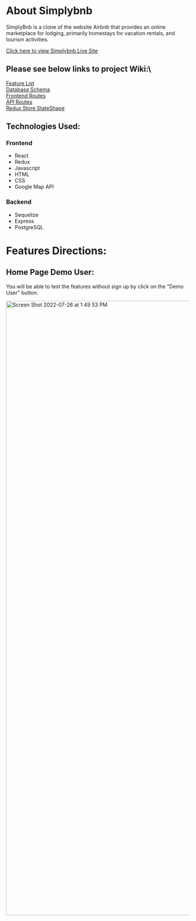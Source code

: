 # About Simplybnb

SimplyBnb is a clone of the website Airbnb that provides an online marketplace for lodging, primarily homestays for vacation rentals, and tourism activities.

[Click here to view Simplybnb Live Site](https://airbnb-clone-fangru-zhou.herokuapp.com/)

## Please see below links to project Wiki:\
[Feature List](https://github.com/fangruz114/AirBnB-backend/wiki/Feature-List) \
[Database Schema](https://github.com/fangruz114/AirBnB-backend/wiki/DB-Schema) \
[Frontend Routes](https://github.com/fangruz114/AirBnB-backend/wiki/Frontend-Routes) \
[API Routes](https://github.com/fangruz114/AirBnB-backend/wiki/API-Routes) \
[Redux Store StateShape](https://github.com/fangruz114/AirBnB-backend/wiki/SimplyBnB-Redux-State-Shap)


## Technologies Used:

### Frontend
- React
- Redux
- Javascript
- HTML
- CSS
- Google Map API

### Backend
- Sequelize
- Express
- PostgreSQL

# Features Directions:

## Home Page Demo User:

You will be able to test the features without sign up by click on the "Demo User" button.

<img width="1681" alt="Screen Shot 2022-07-26 at 1 49 53 PM" src="https://user-images.githubusercontent.com/101694480/181109450-445362eb-470c-48c3-a6ca-0373425d16d7.png">
